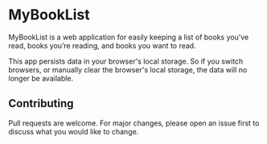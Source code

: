 # MyBookList
MyBookList is a web application for easily keeping a list of books you’ve read, books you’re reading, and books you want to read. 

This app persists data in your browser's local storage. So if you switch browsers, or manually clear the browser's local storage, the data will no longer be available. 

## Contributing 
Pull requests are welcome. For major changes, please open an issue first to discuss what you would like to change.
